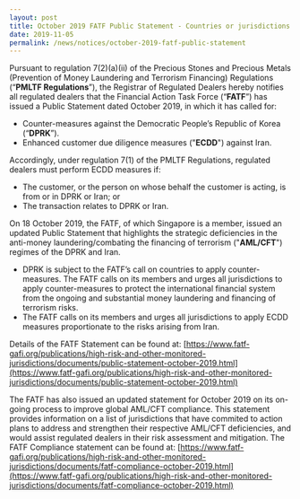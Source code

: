 ```yaml
---
layout: post
title: October 2019 FATF Public Statement - Countries or jurisdictions with strategic deficiencies
date: 2019-11-05
permalink: /news/notices/october-2019-fatf-public-statement
---
```


Pursuant to regulation 7(2)(a)(ii) of the Precious Stones and Precious Metals (Prevention of Money Laundering and Terrorism Financing) Regulations (“**PMLTF Regulations**”), the Registrar of Regulated Dealers hereby notifies all regulated dealers that the Financial Action Task Force (“**FATF**”) has issued a Public Statement dated October 2019, in which it has called for:
* Counter-measures against the Democratic People’s Republic of Korea (“**DPRK**”).
* Enhanced customer due diligence measures ("**ECDD**") against Iran.

Accordingly, under regulation 7(1) of the PMLTF Regulations, regulated dealers must perform ECDD measures if:
* The customer, or the person on whose behalf the customer is acting, is from or in DPRK or Iran; or
* The transaction relates to DPRK or Iran.

On 18 October 2019, the FATF, of which Singapore is a member, issued an updated Public Statement that highlights the strategic deficiencies in the anti-money laundering/combating the financing of terrorism ("**AML/CFT**") regimes of the DPRK and Iran.
* DPRK is subject to the FATF’s call on countries to apply counter-measures. The FATF calls on its members and urges all jurisdictions to apply counter-measures to protect the international financial system from the ongoing and substantial money laundering and financing of terrorism risks.
* The FATF calls on its members and urges all jurisdictions to apply ECDD measures proportionate to the risks arising from Iran.

Details of the FATF Statement can be found at:
[https://www.fatf-gafi.org/publications/high-risk-and-other-monitored-jurisdictions/documents/public-statement-october-2019.html](https://www.fatf-gafi.org/publications/high-risk-and-other-monitored-jurisdictions/documents/public-statement-october-2019.html)

 The FATF has also issued an updated statement for October 2019 on its on-going process to improve global AML/CFT compliance. This statement provides information on a list of jurisdictions that have commited to action plans to address and strengthen their respective AML/CFT deficiencies, and would assist regulated dealers in their risk assessment and mitigation. The FATF Compliance statement can be found at: [https://www.fatf-gafi.org/publications/high-risk-and-other-monitored-jurisdictions/documents/fatf-compliance-october-2019.html](https://www.fatf-gafi.org/publications/high-risk-and-other-monitored-jurisdictions/documents/fatf-compliance-october-2019.html)
